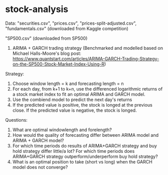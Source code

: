 # stock-analysis

Data: "securities.csv", "prices.csv", "prices-split-adjusted.csv", "fundamentals.csv" 
 (downloaded from Kaggle competition) 
 
 "SP500.csv"
 (downloaded from SP500)
 
1. ARIMA + GARCH trading strategy 
 (Benchmarked and modelled based on Michael Halls-Moore's blog post: https://www.quantstart.com/articles/ARIMA-GARCH-Trading-Strategy-on-the-SP500-Stock-Market-Index-Using-R)
 
Strategy:
1. Choose window length = k and forecasting length = n
2. For each day, from k+1 to k+n, use the differenced logarithmic returns of a stock market index to fit an optimal ARIMA and GARCH model. 
3. Use the combiend model to predict the next day's returns
4. If the predicted value is positive, the stock is longed at the previous close. 
If the predicted value is negative, the stock is longed.

Questions:
1. What are optimal windowlength and forelength?
2. How would the quality of forecasting differ between ARIMA model and ARIMA + GARCH model?
3. For which time periods do results of ARIMA+GARCH strategy and buy hold strategy differ little/a lot? 
 For which time periods does ARIMA+GARCH strategy outperform/underperform buy hold strategy? 
4. What is an optimal position to take (short vs long) when the GARCH model does not converge? 
